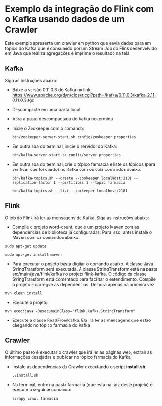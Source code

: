 # Exemplo da integração do Flink com o Kafka usando dados de um Crawler

Este exemplo apresenta um crawler em python que envia dados para um tópico do Kafka que é consumido por um Stream Job do Flink desenvolvido em Java que realiza agregações e imprime o resultado na tela.

## Kafka

Siga as instruções abaixo:

- Baixe a versão 0.11.0.3 do Kafka no link: https://www.apache.org/dyn/closer.cgi?path=/kafka/0.11.0.3/kafka_2.11-0.11.0.3.tgz
- Descompacte em uma pasta local
- Abra a pasta descompactada do Kafka no terminal
- Inicie o Zookeeper com o comando:

	```bin/zookeeper-server-start.sh config/zookeeper.properties```
- Em outra aba do terminal, inicie o servidor do Kafka:

	```bin/kafka-server-start.sh config/server.properties```
- Em outra aba do terminal, crie o tópico farmacia e liste os tópicos (para verificar que foi criado) no Kafka com os dois comandos abaixo:

	```bin/kafka-topics.sh --create --zookeeper localhost:2181 --replication-factor 1 --partitions 1 --topic farmacia```
	
	```bin/kafka-topics.sh --list --zookeeper localhost:2181```

## Flink
O job do Flink irá ler as mensagens do Kafka. Siga as instruções abaixo:
- Compile o projeto word-count, que é um projeto Maven com as dependências de biblioteca já configuradas. Para isso, antes instale o Maven com os comandos abaixo:

```sudo apt-get update```

```sudo apt-get install maven```
- Para executar o projeto basta digitar o comando abaixo. A classe Java StringTransform será executada. A classe StringTransform está na pasta src/main/java/flink/kafka no projeto flink-kafka. O código da classe StringTransform está comentado para facilitar o entendimento. Compile o projeto e carregue as dependências. Demora apenas na primeira vez.

```mvn clean install```
- Execute o projeto

```mvn exec:java -Dexec.mainClass="flink.kafka.StringTransform"```

- Execute a classe ReadFromKafka. Ela irá ler as mensagens que estão chegando no tópico farmacia do Kafka

## Crawler
O último passo é executar o crawler que irá ler as páginas web, extrair as informações desejadas e publicar no tópico farmacia do Kafka.

- Instale as dependências do Crawler executando o script **install.sh**:
	
	```./install.sh```

- No terminal, entre na pasta farmacia (que está na raiz deste projeto) e execute o seguinte comando:
	
	```scrapy crawl farmacia ```
